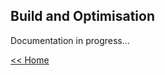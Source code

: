 ## Build and Optimisation ##

Documentation in progress...


[<< Home](https://github.com/jabdul/appland/tree/master "Home")
